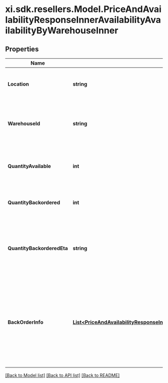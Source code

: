# xi.sdk.resellers.Model.PriceAndAvailabilityResponseInnerAvailabilityAvailabilityByWarehouseInner

## Properties

Name | Type | Description | Notes
------------ | ------------- | ------------- | -------------
**Location** | **string** | Indicates where (location) the product is available. | [optional] 
**WarehouseId** | **string** | Indicates where (Ingram Warehouse Id) the product is available. | [optional] 
**QuantityAvailable** | **int** | The quantity of the product available in a given warehouse. | [optional] 
**QuantityBackordered** | **int** | The quantity of a product backordered in a given warehouse. | [optional] 
**QuantityBackorderedEta** | **string** | The estimated time of arrival of a product that has been backordered in a given warehouse. | [optional] 
**BackOrderInfo** | [**List&lt;PriceAndAvailabilityResponseInnerAvailabilityAvailabilityByWarehouseInnerBackOrderInfoInner&gt;**](PriceAndAvailabilityResponseInnerAvailabilityAvailabilityByWarehouseInnerBackOrderInfoInner.md) | *Currently, this feature is not available in these countries (Mexico, Turkey, New Zealand, Colombia, Chile, Brazil, Peru, Western Sahara). | [optional] 

[[Back to Model list]](../README.md#documentation-for-models) [[Back to API list]](../README.md#documentation-for-api-endpoints) [[Back to README]](../README.md)

